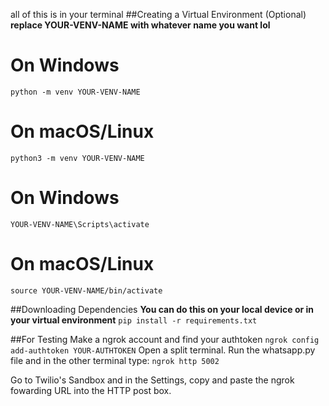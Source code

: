 all of this is in your terminal
##Creating a Virtual Environment (Optional)
**replace YOUR-VENV-NAME with whatever name you want lol**

# On Windows

`python -m venv YOUR-VENV-NAME`

# On macOS/Linux

`python3 -m venv YOUR-VENV-NAME`

# On Windows

`YOUR-VENV-NAME\Scripts\activate`

# On macOS/Linux

`source YOUR-VENV-NAME/bin/activate`

##Downloading Dependencies
**You can do this on your local device or in your virtual environment**
`pip install -r requirements.txt`

##For Testing
Make a ngrok account and find your authtoken
`ngrok config add-authtoken YOUR-AUTHTOKEN`
Open a split terminal. Run the whatsapp.py file and in the other terminal type:
`ngrok http 5002`

Go to Twilio's Sandbox and in the Settings, copy and paste the ngrok fowarding URL into the HTTP post box.
